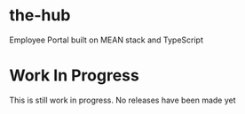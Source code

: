 # the-hub
Employee Portal built on MEAN stack and TypeScript

# Work In Progress

This is still work in progress. No releases have been made yet

